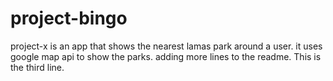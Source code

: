 # project-bingo
project-x is an app that shows the nearest lamas park around a user.
it uses google map api to show the parks.
adding more lines to the readme.
This is the third line.